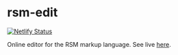 # rsm-edit

[![Netlify Status](https://api.netlify.com/api/v1/badges/6f16f169-051d-4b0e-8853-94017a4ac17d/deploy-status)](https://app.netlify.com/sites/rsm-edit/deploys)

Online editor for the RSM markup language.  See live [here](https://lets.write-rsm.org/).
